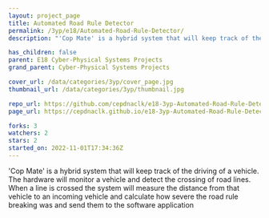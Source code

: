 ```yaml
---
layout: project_page
title: Automated Road Rule Detector
permalink: /3yp/e18/Automated-Road-Rule-Detector/
description: "'Cop Mate' is a hybrid system that will keep track of the driving of a vehicle. The hardware will monitor a vehicle and detect the crossing of road lines. When a line is crossed the system will measure the distance from that vehicle to an incoming vehicle and calculate how severe the road rule breaking was and send them to the software application"

has_children: false
parent: E18 Cyber-Physical Systems Projects
grand_parent: Cyber-Physical Systems Projects

cover_url: /data/categories/3yp/cover_page.jpg
thumbnail_url: /data/categories/3yp/thumbnail.jpg

repo_url: https://github.com/cepdnaclk/e18-3yp-Automated-Road-Rule-Detector
page_url: https://cepdnaclk.github.io/e18-3yp-Automated-Road-Rule-Detector

forks: 3
watchers: 2
stars: 2
started_on: 2022-11-01T17:34:36Z
---
```

'Cop Mate' is a hybrid system that will keep track of the driving of a vehicle. The hardware will monitor a vehicle and detect the crossing of road lines. When a line is crossed the system will measure the distance from that vehicle to an incoming vehicle and calculate how severe the road rule breaking was and send them to the software application

